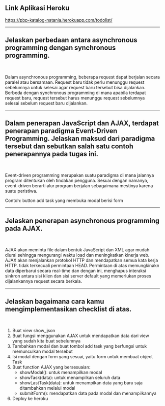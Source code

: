 ## Link Aplikasi Heroku
https://pbp-katalog-natania.herokuapp.com/todolist/

<hr>

## Jelaskan perbedaan antara asynchronous programming dengan synchronous programming.

<br>

Dalam asynchronous programming, beberapa request dapat berjalan secara paralel atau bersamaan. Request baru tidak perlu menunggu request sebelumnya untuk selesai agar request baru tersebut bisa dijalankan. Berbeda dengan synchronous programming di mana apabila terdapat request baru, request tersebut harus menunggu request sebelumnya selesai sebelum request baru dijalankan.

<hr>

## Dalam penerapan JavaScript dan AJAX, terdapat penerapan paradigma Event-Driven Programming. Jelaskan maksud dari paradigma tersebut dan sebutkan salah satu contoh penerapannya pada tugas ini.

<br>

Event-driven programming merupakan suatu paradigma di mana jalannya program ditentukan oleh tindakan pengguna. Sesuai dengan namanya, event-driven berarti alur program berjalan sebagaimana mestinya karena suatu peristiwa.

Contoh: button add task yang membuka modal berisi form

<hr>

## Jelaskan penerapan asynchronous programming pada AJAX.

<br>

AJAX akan meminta file dalam bentuk JavaScript dan XML agar mudah diurai sehingga mengurangi waktu load dan meningkatkan kinerja web. AJAX akan menjalankan protokol HTTP dan mendapatkan semua kata kerja HTTP. tidak terkecuali permintaan HEAD. Permintaan di atas memungkinakn data diperbarui secara real-time dan dengan ini, menghapus interaksi sinkron antara sisi klien dan sisi server default yang memerlukan proses dijalankannya request secara berkala.

<hr>

## Jelaskan bagaimana cara kamu mengimplementasikan checklist di atas.

<br>

1. Buat view show_json
2. Buat fungsi menggunakan AJAX untuk mendapatkan data dari view yang sudah kita buat sebelumnya
3. Tambahkan modal dan buat tombol add task yang berfungsi untuk memunculkan modal tersebut
4. Isi modal dengan form yang sesuai, yaitu form untuk membuat object Task
5. Buat function AJAX yang bersesuaian:
    - showModal(): untuk menampilkan modal
    - showTask(data): untuk menampilkan seluruh data
    - showLastTask(data): untuk menampikan data yang baru saja ditambahkan melalui modal
    - submitForm(): mendapatkan data pada modal dan menampilkannya
6. Deploy ke heroku